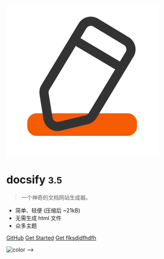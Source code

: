 <!-- _coverpage.md -->

![logo](_media/icon.svg)

# docsify <small>3.5</small>

> 一个神奇的文档网站生成器。

- 简单、轻便 (压缩后 ~21kB)
- 无需生成 html 文件
- 众多主题

[GitHub](https://github.com/hei-luqi)
[Get Started](#docsify)
[Get flksdj](#docsify)[dfhdfh](fsdf)
<!-- 
![](_media/bg.png)

<!-- 背景色 -->

![color](#f0f0f0) -->
